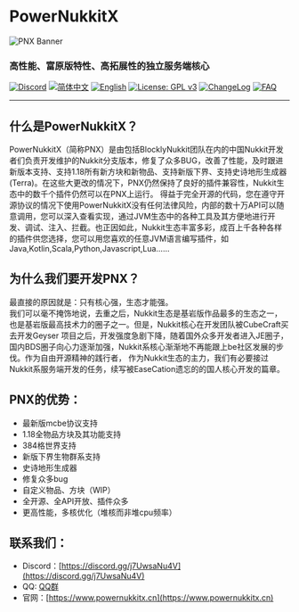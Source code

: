 # PowerNukkitX  

![PNX Banner](./image/PNX_BANNER.png)  

<h3 style="width: fit-content;" class="mdui-center">高性能、富原版特性、高拓展性的独立服务端核心</h2>  

[![Discord](https://img.shields.io/discord/944227466912870410?style=flat-square)](https://discord.gg/j7UwsaNu4V)
[![简体中文](https://img.shields.io/badge/简体中文-100%25-green?style=flat-square)](https://github.com/BlocklyNukkit/PowerNukkitX/blob/master/README.md)
[![English](https://img.shields.io/badge/English-30%25-yellow?style=flat-square)](https://github.com/BlocklyNukkit/PowerNukkitX/blob/master/blob/en-us/README.md)
[![License: GPL v3](https://img.shields.io/badge/License-GPL%20v3-blue.svg?style=flat-square)](https://github.com/BlocklyNukkit/PowerNukkitX/blob/master/LICENSE)
[![ChangeLog](https://img.shields.io/badge/更新日志-blue?style=flat-square)](https://github.com/BlocklyNukkit/PowerNukkitX/blob/master/CHANGELOG.md)
[![FAQ](https://img.shields.io/badge/FAQ-blue?style=flat-square)](https://github.com/BlocklyNukkit/PowerNukkitX/wiki/FAQ)

-----  

## 什么是PowerNukkitX？  

PowerNukkitX（简称PNX）是由包括BlocklyNukkit团队在内的中国Nukkit开发者们负责开发维护的Nukkit分支版本，修复了众多BUG，改善了性能，及时跟进新版本支持、支持1.18所有新方块和新物品、支持新版下界、支持史诗地形生成器(Terra)。在这些大更改的情况下，PNX仍然保持了良好的插件兼容性，Nukkit生态中的数千个插件仍然可以在PNX上运行。
得益于完全开源的代码，您在遵守开源协议的情况下使用PowerNukkitX没有任何法律风险，内部的数十万API可以随意调用，您可以深入查看实现，通过JVM生态中的各种工具及其方便地进行开发、调试、注入、拦截。也正因如此，Nukkit生态丰富多彩，成百上千各种各样的插件供您选择，您可以用您喜欢的任意JVM语言编写插件，如Java,Kotlin,Scala,Python,Javascript,Lua……

## 为什么我们要开发PNX？  

最直接的原因就是：只有核心强，生态才能强。  
我们可以毫不掩饰地说，去重之后，Nukkit生态是基岩版作品最多的生态之一，也是基岩版最高技术力的圈子之一。但是，Nukkit核心在开发团队被CubeCraft买去开发Geyser
项目之后，开发强度急剧下降，随着国外众多开发者进入JE圈子，国内BDS圈子向心力逐渐加强，Nukkit系核心渐渐地不再能跟上be社区发展的步伐。作为自由开源精神的践行者，
作为Nukkit生态的主力，我们有必要接过Nukkit系服务端开发的任务，续写被EaseCation遗忘的的国人核心开发的篇章。

## PNX的优势：  

- 最新版mcbe协议支持
- 1.18全物品方块及其功能支持
- 384格世界支持
- 新版下界生物群系支持
- 史诗地形生成器
- 修复众多bug
- 自定义物品、方块（WIP）
- 全开源、全API开放、插件众多
- 更高性能，多核优化（堆核而非堆cpu频率）

## 联系我们：  

- Discord：[https://discord.gg/j7UwsaNu4V](https://discord.gg/j7UwsaNu4V)
- QQ: [QQ群](https://jq.qq.com/?_wv=1027&k=6rm3gbUI)
- 官网：[https://www.powernukkitx.cn](https://www.powernukkitx.cn)